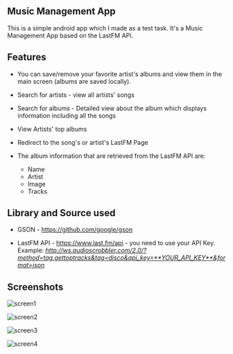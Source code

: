 Music Management App
---
This is a simple android app which I made as a test task. It's a Music Management App based on the LastFM API.

Features
---
* You can save/remove your favorite artist's albums and view them in the main screen (albums are saved locally).
* Search for artists - view all artists' songs
* Search for albums - Detailed view about the album which displays information including all the songs
* View Artists' top albums
* Redirect to the song's or artist's LastFM Page

* The album information that are retrieved from the LastFM API are: 
  * Name
  * Artist
  * Image
  * Tracks

Library and Source used
---
* GSON - https://github.com/google/gson

* LastFM API - https://www.last.fm/api - you need to use your API Key. Example: *http://ws.audioscrobbler.com/2.0/?method=tag.gettoptracks&tag=disco&api_key=**YOUR_API_KEY**&format=json*

Screenshots
---

![screen1](https://i.imgur.com/zcZ83fl.jpg)

![screen2](https://i.imgur.com/PIEQEn0.jpg)

![screen3](https://i.imgur.com/Ps9LvEk.jpg)

![screen4](https://i.imgur.com/sWvSv9z.jpg)
